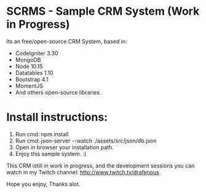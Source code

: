 # SCRMS - Sample CRM System (Work in Progress)

Its an free/open-source CRM System, based in:
- CodeIgniter 3.30
- MongoDB
- Node 10.15
- Datatables 1.10
- Bootstrap 4.1
- MomentJS
- And others open-source libraries.

# Install instructions:
1. Run cmd: npm install
2. Run cmd: json-server --watch ./assets/src/json/db.json
3. Open in browser your installation path.
4. Enjoy this sample system. :)

This CRM istill in work in progress, and the development sessions you can watch in my Twitch channel:
http://www.twitch.tv/drafenous

Hope you enjoy,
Thanks alot.
